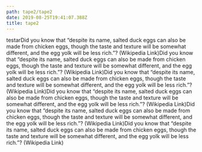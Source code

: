 ```yaml
---
path: tape2/tape2
date: 2019-08-25T19:41:07.388Z
title: tape2
---
```

testarDid you know that “despite its name, salted duck eggs can also be made from chicken eggs, though the taste and texture will be somewhat different, and the egg yolk will be less rich.”? (Wikipedia Link)Did you know that “despite its name, salted duck eggs can also be made from chicken eggs, though the taste and texture will be somewhat different, and the egg yolk will be less rich.”? (Wikipedia Link)Did you know that “despite its name, salted duck eggs can also be made from chicken eggs, though the taste and texture will be somewhat different, and the egg yolk will be less rich.”? (Wikipedia Link)Did you know that “despite its name, salted duck eggs can also be made from chicken eggs, though the taste and texture will be somewhat different, and the egg yolk will be less rich.”? (Wikipedia Link)Did you know that “despite its name, salted duck eggs can also be made from chicken eggs, though the taste and texture will be somewhat different, and the egg yolk will be less rich.”? (Wikipedia Link)Did you know that “despite its name, salted duck eggs can also be made from chicken eggs, though the taste and texture will be somewhat different, and the egg yolk will be less rich.”? (Wikipedia Link)
